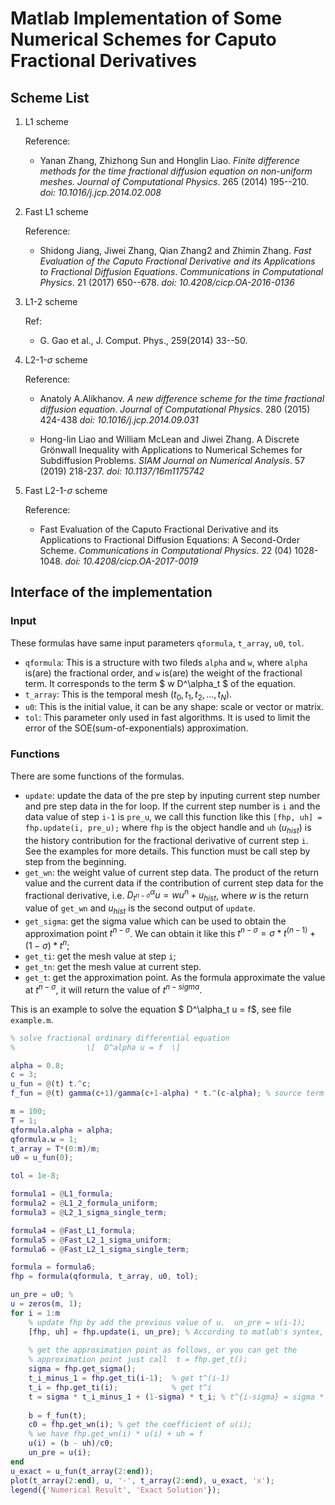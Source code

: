 # Matlab Implementation of Some Numerical Schemes for Caputo Fractional Derivatives
## Scheme List
1. L1 scheme

    Reference:
    + Yanan Zhang, Zhizhong Sun and Honglin Liao. *Finite difference methods 
    for the time fractional diffusion equation on non-uniform meshes.*
    _Journal of Computational Physics_. 265 (2014) 195--210.
    _doi: 10.1016/j.jcp.2014.02.008_

2. Fast L1 scheme

    Reference:
    + Shidong Jiang, Jiwei Zhang, Qian Zhang2 and Zhimin Zhang. *Fast 
    Evaluation of the Caputo Fractional Derivative and its Applications to 
    Fractional Diffusion Equations*.
    _Communications in Computational Physics_. 21 (2017) 650--678.
    _doi: 10.4208/cicp.OA-2016-0136_

3. L1-2 scheme

    Ref: 
    + G. Gao et al., J. Comput. Phys., 259(2014) 33--50.

4. L2-1-$\sigma$ scheme

    Reference: 
    + Anatoly A.Alikhanov. *A new difference scheme for the time fractional diffusion
    equation*. _Journal of Computational Physics_. 280 (2015) 424-438
    _doi: 10.1016/j.jcp.2014.09.031_
    
    + Hong-lin Liao and William McLean and Jiwei Zhang. A Discrete Grönwall Inequality with 
    Applications to Numerical Schemes for Subdiffusion Problems. 
    _SIAM Journal on Numerical Analysis_. 57 (2019) 218-237.
    _doi: 10.1137/16m1175742_

5. Fast L2-1-$\sigma$ scheme

    Reference:
    + Fast Evaluation of the Caputo Fractional Derivative and its Applications to Fractional 
    Diffusion Equations: A Second-Order Scheme. 
    _Communications in Computational Physics_. 22 (04) 1028-1048.
    _doi: 10.4208/cicp.OA-2017-0019_

## Interface of the implementation

### Input
These formulas have same input parameters `qformula`, `t_array`, `u0`, `tol`.
+ `qformula`: This is a structure with two fileds `alpha` and `w`, where `alpha`
  is(are) the fractional order, and `w` is(are) the weight of the fractional term.
  It corresponds to the term $ w D^\alpha_t $ of the equation.
+ `t_array`: This is the temporal mesh $(t_0, t_1, t_2, ..., t_N)$.
+ `u0`: This is the initial value, it can be any shape: scale or vector or matrix.
+ `tol`: This parameter only used in fast algorithms. It is used to limit the error 
  of the SOE(sum-of-exponentials) approximation.
  
### Functions
There are some functions of the formulas.
+ `update`: update the data of the pre step by inputing current step number and pre step data in the for loop.
    If the current step number is `i` and the data value of step `i-1` is `pre_u`, 
    we call this function like this `[fhp, uh] = fhp.update(i, pre_u);` where `fhp` is the object handle 
    and `uh` ($u_{hist}$) is the history contribution for the fractional derivative of current step `i`. 
    See the examples for more details. This function must be call step by step from the beginning.
+ `get_wn`: the weight value of current step data. The product of the return value and the current data
    if the contribution of current step data for the fractional derivative, i.e. $D^\alpha_{t^{n-\sigma}} u = w u^n + u_{hist}$,
    where $w$ is the return value of `get_wn` and $u_{hist}$ is the second output of `update`.
+ `get_sigma`: get the sigma value which can be used to obtain the approximation point  $t^{n-\sigma}$.
    We can obtain it like this $t^{n-\sigma} = \sigma * t^(n-1) + (1 - \sigma) * t^n$;
+ `get_ti`: get the mesh value at step `i`;
+ `get_tn`: get the mesh value at current step.
+ `get_t`: get the approximation point. As the formula approximate the value at $t^{n - \sigma}$, it will
    return the value of $t^{n - sigma}$.

This is an example to solve the equation $ D^\alpha_t u = f$, see file `example.m`. 
```  matlab
% solve fractional ordinary differential equation  
%                \[  D^alpha u = f  \]

alpha = 0.8;
c = 3;
u_fun = @(t) t.^c;
f_fun = @(t) gamma(c+1)/gamma(c+1-alpha) * t.^(c-alpha); % source term

m = 100;
T = 1;
qformula.alpha = alpha;
qformula.w = 1;
t_array = T*(0:m)/m;
u0 = u_fun(0);

tol = 1e-8;

formula1 = @L1_formula;
formula2 = @L1_2_formula_uniform;
formula3 = @L2_1_sigma_single_term;

formula4 = @Fast_L1_formula;
formula5 = @Fast_L2_1_sigma_uniform;
formula6 = @Fast_L2_1_sigma_single_term;

formula = formula6;
fhp = formula(qformula, t_array, u0, tol);

un_pre = u0; % 
u = zeros(m, 1);
for i = 1:m
    % update fhp by add the previous value of u.  un_pre = u(i-1);
    [fhp, uh] = fhp.update(i, un_pre); % According to matlab's syntex, we must return the value of the object here.
                 
    % get the approximation point as follows, or you can get the
    % approximation point just call  t = fhp.get_t();
    sigma = fhp.get_sigma();
    t_i_minus_1 = fhp.get_ti(i-1);  % get t^(i-1)
    t_i = fhp.get_ti(i);            % get t^i
    t = sigma * t_i_minus_1 + (1-sigma) * t_i; % t^{i-sigma} = sigma * t^(i-1) + (1 - sigma) * t^i;
    
    b = f_fun(t);
    c0 = fhp.get_wn(i); % get the coefficient of u(i);
    % we have fhp.get_wn(i) * u(i) + uh = f
    u(i) = (b - uh)/c0;
    un_pre = u(i);
end
u_exact = u_fun(t_array(2:end));
plot(t_array(2:end), u, '-', t_array(2:end), u_exact, 'x');
legend({'Numerical Result', 'Exact Solution'});
```

